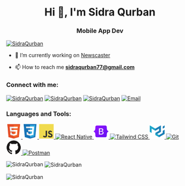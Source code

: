 <h1 align="center">Hi 👋, I'm Sidra Qurban</h1>
<h3 align="center">Mobile App Dev</h3>

<p align="left"> <a href="https://github.com/ryo-ma/github-profile-trophy"><img src="https://github-profile-trophy.vercel.app/?username=SidraQurban" alt="SidraQurban" /></a> </p>

- 🌱 I’m currently working on [Newscaster](https://github.com/SidraQurban/Newscaster)

- 📫 How to reach me **sidraqurban77@gmail.com**

<h3 align="left">Connect with me:</h3>
<p align="left">

<a href="https://www.hackerrank.com/profile/sidraqurban77" target="blank"><img align="center" src="https://raw.githubusercontent.com/rahuldkjain/github-profile-readme-generator/master/src/images/icons/Social/hackerrank.svg" alt="SidraQurban" height="30" width="40" /></a>
<a href="https://www.linkedin.com/in/sidra-qurban-709b38231/" target="blank"><img align="center" src="https://raw.githubusercontent.com/rahuldkjain/github-profile-readme-generator/master/src/images/icons/Social/linked-in-alt.svg" alt="SidraQurban" height="30" width="40" /></a>
<a href="https://www.instagram.com/sidraqurban_/" target="blank"><img align="center" src="https://raw.githubusercontent.com/rahuldkjain/github-profile-readme-generator/master/src/images/icons/Social/instagram.svg" alt="SidraQurban" height="30" width="40" /></a>
<a href="mailto:sidraqurban77@gmail.com" target="blank"><img align="center" src="https://img.icons8.com/ios-filled/50/000000/email-open.png" alt="Email" height="30" width="40" /></a>
</p>

<h3 align="left">Languages and Tools:</h3>
<p align="left"> 
    <a href="https://developer.mozilla.org/en-US/docs/Web/HTML" target="_blank" rel="noreferrer"> 
        <img src="https://raw.githubusercontent.com/devicons/devicon/master/icons/html5/html5-original.svg" alt="HTML5" width="40" height="40"/> 
    </a>
    <a href="https://developer.mozilla.org/en-US/docs/Web/CSS" target="_blank" rel="noreferrer"> 
        <img src="https://raw.githubusercontent.com/devicons/devicon/master/icons/css3/css3-original.svg" alt="CSS3" width="40" height="40"/> 
    </a>
    <a href="https://developer.mozilla.org/en-US/docs/Web/JavaScript" target="_blank" rel="noreferrer"> 
        <img src="https://raw.githubusercontent.com/devicons/devicon/master/icons/javascript/javascript-original.svg" alt="JavaScript" width="40" height="40"/> 
    </a> 
    <a href="https://reactnative.dev/" target="_blank" rel="noreferrer"> 
        <img src="https://reactnative.dev/img/header_logo.svg" alt="React Native" width="40" height="40"/> 
    </a>
    <a href="https://getbootstrap.com/" target="_blank" rel="noreferrer"> 
        <img src="https://raw.githubusercontent.com/devicons/devicon/master/icons/bootstrap/bootstrap-original.svg" alt="Bootstrap" width="40" height="40"/> 
    </a>
    <a href="https://tailwindcss.com/" target="_blank" rel="noreferrer"> 
        <img src="https://www.vectorlogo.zone/logos/tailwindcss/tailwindcss-icon.svg" alt="Tailwind CSS" width="40" height="40"/> 
    </a>
    <a href="https://mui.com/" target="_blank" rel="noreferrer"> 
        <img src="https://raw.githubusercontent.com/devicons/devicon/master/icons/materialui/materialui-original.svg" alt="Material UI" width="40" height="40"/> 
    </a>
    <a href="https://git-scm.com/" target="_blank" rel="noreferrer"> 
        <img src="https://www.vectorlogo.zone/logos/git-scm/git-scm-icon.svg" alt="Git" width="40" height="40"/> 
    </a> 
    <a href="https://github.com" target="_blank" rel="noreferrer"> 
        <img src="https://raw.githubusercontent.com/devicons/devicon/master/icons/github/github-original.svg" alt="GitHub" width="40" height="40"/> 
    </a>
    <a href="https://www.postman.com/" target="_blank" rel="noreferrer">
        <img src="https://www.vectorlogo.zone/logos/getpostman/getpostman-icon.svg" alt="Postman" width="40" height="40"/>
    </a>
</p>



<p><img align="left" src="https://github-readme-stats.vercel.app/api/top-langs?username=SidraQurban&show_icons=true&locale=en&layout=compact" alt="SidraQurban" /></p>

<p>&nbsp;<img align="center" src="https://github-readme-stats.vercel.app/api?username=SidraQurban&show_icons=true&locale=en" alt="SidraQurban" /></p>

<p><img align="center" src="https://github-readme-streak-stats.herokuapp.com/?user=SidraQurban&" alt="SidraQurban" /></p>
